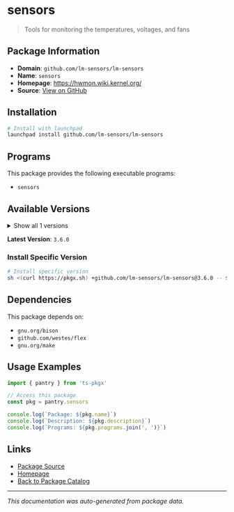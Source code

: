 # sensors

> Tools for monitoring the temperatures, voltages, and fans

## Package Information

- **Domain**: `github.com/lm-sensors/lm-sensors`
- **Name**: `sensors`
- **Homepage**: https://hwmon.wiki.kernel.org/
- **Source**: [View on GitHub](https://github.com/pkgxdev/pantry/tree/main/projects/github.com/lm-sensors/lm-sensors/package.yml)

## Installation

```bash
# Install with launchpad
launchpad install github.com/lm-sensors/lm-sensors
```

## Programs

This package provides the following executable programs:

- `sensors`

## Available Versions

<details>
<summary>Show all 1 versions</summary>

- `3.6.0`

</details>

**Latest Version**: `3.6.0`

### Install Specific Version

```bash
# Install specific version
sh <(curl https://pkgx.sh) +github.com/lm-sensors/lm-sensors@3.6.0 -- $SHELL -i
```

## Dependencies

This package depends on:

- `gnu.org/bison`
- `github.com/westes/flex`
- `gnu.org/make`

## Usage Examples

```typescript
import { pantry } from 'ts-pkgx'

// Access this package
const pkg = pantry.sensors

console.log(`Package: ${pkg.name}`)
console.log(`Description: ${pkg.description}`)
console.log(`Programs: ${pkg.programs.join(', ')}`)
```

## Links

- [Package Source](https://github.com/pkgxdev/pantry/tree/main/projects/github.com/lm-sensors/lm-sensors/package.yml)
- [Homepage](https://hwmon.wiki.kernel.org/)
- [Back to Package Catalog](../../../package-catalog.md)

---

*This documentation was auto-generated from package data.*
